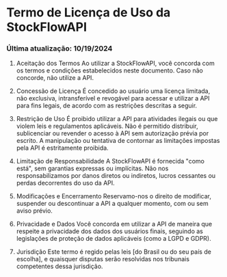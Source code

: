 # Termo de Licença de Uso da StockFlowAPI
### Última atualização: 10/19/2024

1. Aceitação dos Termos
Ao utilizar a StockFlowAPI, você concorda com os termos e condições estabelecidos neste documento. Caso não concorde, não utilize a API.


2. Concessão de Licença
É concedido ao usuário uma licença limitada, não exclusiva, intransferível e revogável para acessar e utilizar a API para fins legais, de acordo com as restrições descritas a seguir.


3. Restrição de Uso
É proibido utilizar a API para atividades ilegais ou que violem leis e regulamentos aplicáveis.
Não é permitido distribuir, sublicenciar ou revender o acesso à API sem autorização prévia por escrito.
A manipulação ou tentativa de contornar as limitações impostas pela API é estritamente proibida.


4. Limitação de Responsabilidade
A StockFlowAPI é fornecida "como está", sem garantias expressas ou implícitas. Não nos responsabilizamos por danos diretos ou indiretos, lucros cessantes ou perdas decorrentes do uso da API.


5. Modificações e Encerramento
Reservamo-nos o direito de modificar, suspender ou descontinuar a API a qualquer momento, com ou sem aviso prévio.


6. Privacidade e Dados
Você concorda em utilizar a API de maneira que respeite a privacidade dos dados dos usuários finais, seguindo as legislações de proteção de dados aplicáveis (como a LGPD e GDPR).


7. Jurisdição
Este termo é regido pelas leis [do Brasil ou do seu país de escolha], e quaisquer disputas serão resolvidas nos tribunais competentes dessa jurisdição.